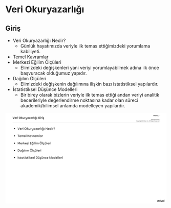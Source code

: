 # Veri Okuryazarlığı
## Giriş
- Veri Okuryazarlığı Nedir?
    * Günlük hayatımızda veriyle ilk temas ettiğimizdeki yorumlama kabiliyeti.
- Temel Kavramlar
- Merkezi Eğilim Ölçüleri
    * Elimizdeki değişkenleri yani veriyi yorumlayabilmek adına ilk önce başvuracak olduğumuz yapıdır.
- Dağılım Ölçüleri
    * Elimizdeki değişkenin dağılımına ilişkin bazı istatistiksel yapılardır.
- İstatistiksel Düşünce Modelleri
    * Bir birey olarak bizlerin veriyle ilk temas ettiği andan veriyi analitik becerileriyle değerlendirme noktasına kadar olan süreci akademik/bilimsel anlamda modelleyen yapılardır.

<img src="1.png" width="auto">